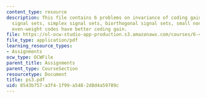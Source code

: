 ```yaml
---
content_type: resource
description: This file contains 6 problems on invariance of coding gain, orthogonal
  signal sets, simplex signal sets, biorthogonal signal sets, small nonbinary constellations,
  even-weight codes have better coding gain.
file: https://ol-ocw-studio-app-production.s3.amazonaws.com/courses/6-451-principles-of-digital-communication-ii-spring-2005/8543b757a3f41f99a5482d8d4a59789c_ps3.pdf
file_type: application/pdf
learning_resource_types:
- Assignments
ocw_type: OCWFile
parent_title: Assignments
parent_type: CourseSection
resourcetype: Document
title: ps3.pdf
uid: 8543b757-a3f4-1f99-a548-2d8d4a59789c
---
```

